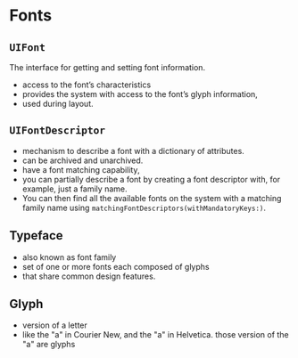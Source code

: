# Fonts

## `UIFont`
The interface for getting and setting font information.

* access to the font’s characteristics 
* provides the system with access to the font’s glyph information, 
* used during layout. 


## `UIFontDescriptor`

* mechanism to describe a font with a dictionary of attributes.
* can be archived and unarchived. 
* have a font matching capability, 
* you can partially describe a font by creating a font descriptor with, for example, just a family name. 
* You can then find all the available fonts on the system with a matching family name using
`matchingFontDescriptors(withMandatoryKeys:)`.


## Typeface
* also known as font family
* set of one or more fonts each composed of glyphs 
* that share common design features.


## Glyph
* version of a letter
* like the "a" in Courier New, and the "a" in Helvetica. those version of the "a" are glyphs